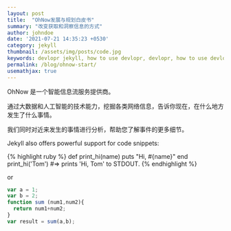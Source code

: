 ```yaml
---
layout: post
title:  "OhNow发展与规划白皮书"
summary: "改变获取和洞察信息的方式"
author: johndoe
date: '2021-07-21 14:35:23 +0530'
category: jekyll
thumbnail: /assets/img/posts/code.jpg
keywords: devlopr jekyll, how to use devlopr, devlopr, how to use devlopr-jekyll, devlopr-jekyll tutorial,best jekyll themes
permalink: /blog/ohnow-start/
usemathjax: true
---
```



OhNow 是一个智能信息流服务提供商。

通过大数据和人工智能的技术能力，挖掘各类网络信息，告诉你现在，在什么地方发生了什么事情。

我们同时对近来发生的事情进行分析，帮助您了解事件的更多细节。

Jekyll also offers powerful support for code snippets:

{% highlight ruby %}
def print_hi(name)
  puts "Hi, #{name}"
end
print_hi('Tom')
#=> prints 'Hi, Tom' to STDOUT.
{% endhighlight %}

or

```javascript
var a = 1;
var b = 2;
function sum (num1,num2){
  return num1+num2;
}
var result = sum(a,b);
```

